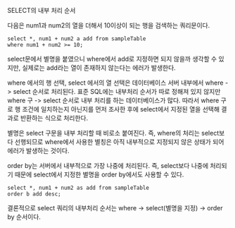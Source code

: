  SELECT의 내부 처리 순서

다음은 num1과 num2의 열을 더해서 10이상이 되는 행을 검색하는 쿼리문이다.
```
select *, num1 + num2 a add from sampleTable
where num1 + num2 >= 10;
```
select문에서 별명을 붙였으니 where에서 add로 지정하면 되지 않을까 생각할 수 있지만, 실제로는 add라는 열이 존재하지 않는다는 에러가 발생한다.

where 에서의 행 선택, select 에서의 열 선택은 데이터베이스 서버 내부에서 where -> select 순서로 처리된다.
표준 SQL에는 내부처리 순서가 따로 정해져 있지 않지만 where 구 -> select 순서로 내부 처리를 하는 데이터베이스가 많다. 따라서 where 구로 행 조건에 일치하는지 아닌지를 먼저 조사한 후에 select에서 지정된 열을 선택해 결과로 반환하는 식으로 처리한다.

별명은 select 구문을 내부 처리할 때 비로소 붙여진다. 즉, where의 처리는 select보다 선행되므로 where에서 사용한 별칭은 아직 내부적으로 지정되지 않은 상태가 되어 에러가 발생하는 것이다.

order by는 서버에서 내부적으로 가장 나중에 처리된다. 즉, select보다 나중에 처리되기 때문에 select에서 지정한 별명을 order by에서도 사용할 수 있다.
```
select *, num1 + num2 as add from sampleTable
order b add desc;
```
결론적으로 select 쿼리의 내부처리 순서는 where -> select(별명을 지정) -> order by 순서이다.
